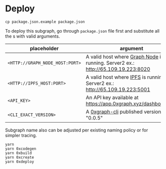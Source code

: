 
# Deploy

```shell
cp package.json.example package.json
```

To deploy this subgraph, go through `package.json` file first and substitute all the <placeholder>s with valid arguments.

| placeholder | argument                                                                                                                        |
| ------ |---------------------------------------------------------------------------------------------------------------------------------|
| `<HTTP://GRAPH_NODE_HOST:PORT>` | A valid host where [Graph Node](https://github.com/graphprotocol/graph-node) is running. Server2 ex.: http://65.109.19.223:8020 |
| `<HTTP://IPFS_HOST:PORT>` | A valid host where [IPFS](https://ipfs.tech/) is running. Server2 ex.: http://65.109.19.223:5001                                |
| `<API_KEY>` | An API key available at https://app.0xgraph.xyz/dashboard/api                                                                   |
| `<CLI_EXACT_VERSION>` | A [0xgraph-cli](https://github.com/ormi-labs/0xgraph-cli) published version. Ex.: "0.0.5"                                             |

Subgraph name also can be adjusted per existing naming policy or for simpler tracing. 

```shell
yarn
yarn 0xcodegen
yarn 0xbuild
yarn 0xcreate
yarn 0xdeploy 
```
